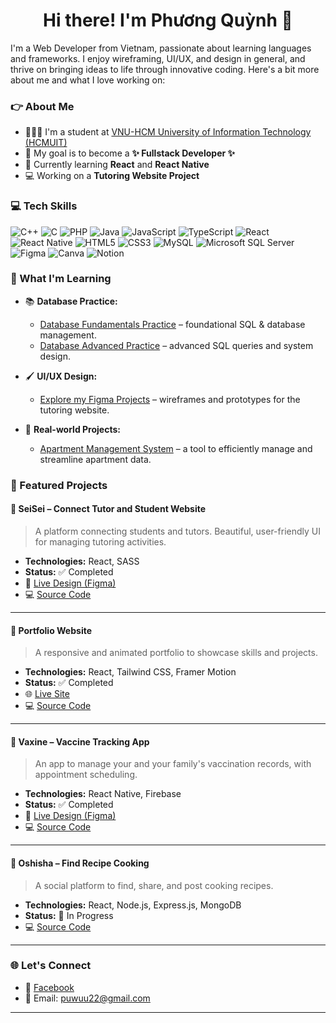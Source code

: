 <h1 align=center>Hi there! I'm Phương Quỳnh 🌟</h1>
<p>I'm a Web Developer from Vietnam, passionate about learning languages and frameworks. I enjoy wireframing, UI/UX, and design in general, and thrive on bringing ideas to life through innovative coding. Here's a bit more about me and what I love working on:</p>



### 👉 About Me
- 👩🏼‍🎓 I'm a student at [VNU-HCM University of Information Technology (HCMUIT)](https://www.uit.edu.vn/)
- 🎯 My goal is to become a **✨ Fullstack Developer ✨**
- 🌱 Currently learning **React** and **React Native**
- 💻 Working on a **Tutoring Website Project**


### 💻 Tech Skills

![C++](https://img.shields.io/badge/c++-%2300599C.svg?style=for-the-badge&logo=c%2B%2B&logoColor=white)
![C](https://img.shields.io/badge/c-%2300599C.svg?style=for-the-badge&logo=c&logoColor=white)
![PHP](https://img.shields.io/badge/php-%23777BB4.svg?style=for-the-badge&logo=php&logoColor=white)
![Java](https://img.shields.io/badge/java-%23ED8B00.svg?style=for-the-badge&logo=openjdk&logoColor=white)
![JavaScript](https://img.shields.io/badge/javascript-%23323330.svg?style=for-the-badge&logo=javascript&logoColor=%23F7DF1E)
![TypeScript](https://img.shields.io/badge/typescript-%23007ACC.svg?style=for-the-badge&logo=typescript&logoColor=white)
![React](https://img.shields.io/badge/react-%2320232a.svg?style=for-the-badge&logo=react&logoColor=%2361DAFB)
![React Native](https://img.shields.io/badge/react_native-%2320232a.svg?style=for-the-badge&logo=react&logoColor=%2361DAFB)
![HTML5](https://img.shields.io/badge/html5-%23E34F26.svg?style=for-the-badge&logo=html5&logoColor=white)
![CSS3](https://img.shields.io/badge/css3-%231572B6.svg?style=for-the-badge&logo=css3&logoColor=white)
![MySQL](https://img.shields.io/badge/mysql-4479A1.svg?style=for-the-badge&logo=mysql&logoColor=white)
![Microsoft SQL Server](https://img.shields.io/badge/Microsoft%20SQL%20Server-CC2927?style=for-the-badge&logo=microsoft%20sql%20server&logoColor=white)
![Figma](https://img.shields.io/badge/figma-%23F24E1E.svg?style=for-the-badge&logo=figma&logoColor=white)
![Canva](https://img.shields.io/badge/Canva-%2300C4CC.svg?style=for-the-badge&logo=Canva&logoColor=white)
![Notion](https://img.shields.io/badge/Notion-%23000000.svg?style=for-the-badge&logo=notion&logoColor=white)


### 🌱 What I'm Learning

- 📚 **Database Practice:**
  - [Database Fundamentals Practice](https://github.com/Puwuu22/IT004-ThucHanh.git) – foundational SQL & database management.
  - [Database Advanced Practice](https://github.com/Puwuu22/IE103---BTTH.git) – advanced SQL queries and system design.

- 🖌️ **UI/UX Design:**
  - [Explore my Figma Projects](https://www.figma.com/proto/8H9yE3zEgWqO0nMrEPsnK4/Prototype?node-id=2228-10483&starting-point-node-id=2228%3A10483&scaling=scale-down-width&content-scaling=fixed&t=SrWp2WnyouWNPVkt-1) – wireframes and prototypes for the tutoring website.

- 🏢 **Real-world Projects:**
  - [Apartment Management System](https://github.com/Puwuu22/Apartment-Management.git) – a tool to efficiently manage and streamline apartment data.


### 🚀 Featured Projects

#### 🔹 SeiSei – Connect Tutor and Student Website
> A platform connecting students and tutors. Beautiful, user-friendly UI for managing tutoring activities.
- **Technologies:** React, SASS  
- **Status:** ✅ Completed  
- 🔗 [Live Design (Figma)](https://www.figma.com/proto/8H9yE3zEgWqO0nMrEPsnK4/Prototype?node-id=2228-10483&p=f&t=O5lCWhNwIvE0ag8R-1&scaling=min-zoom&content-scaling=fixed&page-id=0%3A1&starting-point-node-id=2228%3A10483&show-proto-sidebar=1)  
- 💻 [Source Code](https://github.com/ryderthieu/SeiSei.git)

---

#### 🔹 Portfolio Website
> A responsive and animated portfolio to showcase skills and projects.
- **Technologies:** React, Tailwind CSS, Framer Motion  
- **Status:** ✅ Completed  
- 🌐 [Live Site](https://puwuu22.github.io/the-portfolio/)  
- 💻 [Source Code](https://github.com/Puwuu22/the-portfolio.git)

---

#### 🔹 Vaxine – Vaccine Tracking App
> An app to manage your and your family's vaccination records, with appointment scheduling.
- **Technologies:** React Native, Firebase  
- **Status:** ✅ Completed  
- 🔗 [Live Design (Figma)](https://www.figma.com/proto/2v3nkgWMdwDdQXua65wqvE/M%E1%BA%ABu?node-id=26-8632&p=f&t=vIEIYiGxOvufHXCw-1&scaling=min-zoom&content-scaling=fixed&page-id=26%3A7366&starting-point-node-id=26%3A8632)  
- 💻 [Source Code](https://github.com/2itsnhyyy/VaccineApp.git)

---

#### 🔹 Oshisha – Find Recipe Cooking
> A social platform to find, share, and post cooking recipes.
- **Technologies:** React, Node.js, Express.js, MongoDB  
- **Status:** 🚧 In Progress  
- 💻 [Source Code](https://github.com/ryderthieu/cooking-social-network.git)

---

### 🌐 Let's Connect

- 💬 [Facebook](https://fb.com/ttpuwu)
- 💌 Email: [puwuu22@gmail.com](mailto:trinhquynh5d@gmail.com)

---


